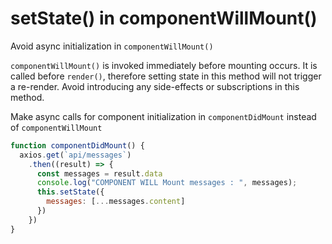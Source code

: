 # setState() in componentWillMount()
Avoid async initialization in ``componentWillMount()``

``componentWillMount()`` is invoked immediately before mounting occurs.
It is called before ``render()``, therefore setting state in this method will not trigger a re-render.
Avoid introducing any side-effects or subscriptions in this method.


Make async calls for component initialization in ``componentDidMount`` instead of ``componentWillMount``
```javascript
function componentDidMount() {
  axios.get(`api/messages`)
    .then((result) => {
      const messages = result.data
      console.log("COMPONENT WILL Mount messages : ", messages);
      this.setState({
        messages: [...messages.content]
      })
    })
}
```
